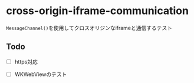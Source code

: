 # cross-origin-iframe-communication

`MessageChannel()`を使用してクロスオリジンなiframeと通信するテスト

## Todo
- [ ] https対応
- [ ] WKWebViewのテスト

